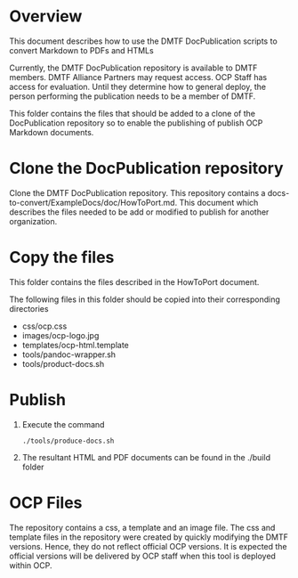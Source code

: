 # Overview

This document describes how to use the DMTF DocPublication scripts to convert Markdown to PDFs and HTMLs

Currently, the DMTF DocPublication repository is available to DMTF members.  DMTF Alliance Partners may request access.  OCP Staff has access for evaluation.  Until they determine how to general deploy, the person performing the publication needs to be a member of DMTF.

This folder contains the files that should be added to a clone of the DocPublication repository so to enable the publishing of publish OCP Markdown documents.

# Clone the DocPublication repository

Clone the DMTF DocPublication repository. This repository contains a docs-to-convert/ExampleDocs/doc/HowToPort.md.  This document which describes the files needed to be add or modified to publish for another organization.

# Copy the files

This folder contains the files described in the HowToPort document.

The following files in this folder should be copied into their corresponding directories

- css/ocp.css
- images/ocp-logo.jpg
- templates/ocp-html.template
- tools/pandoc-wrapper.sh
- tools/product-docs.sh

# Publish

1. Execute the command

	```
	./tools/produce-docs.sh
	```

2. The resultant HTML and PDF documents can be found in the ./build folder

# OCP Files

The repository contains a css, a template and an image file.
The css and template files in the repository were created by quickly modifying the DMTF versions.
Hence, they do not reflect official OCP versions.
It is expected the official versions will be delivered by OCP staff when this tool is deployed within OCP.
